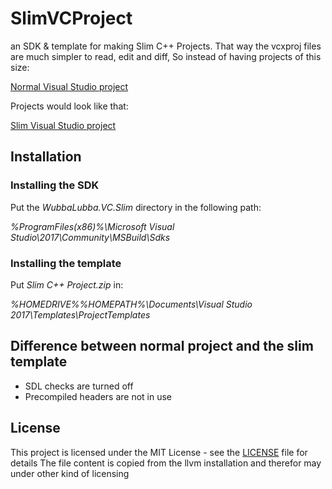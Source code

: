 # SlimVCProject
an SDK &amp; template for making Slim C++ Projects.
That way the vcxproj files are much simpler to read, edit and diff, So instead of having projects of this size:

[Normal Visual Studio project](ReadmeFiles\NormalVsProject.png?raw=true)

Projects would look like that:

[Slim Visual Studio project](ReadmeFiles\SlimVsProject.png?raw=true)

## Installation

### Installing the SDK
Put the *WubbaLubba.VC.Slim* directory in the following path:

*%ProgramFiles(x86)%\Microsoft Visual Studio\2017\Community\MSBuild\Sdks*

### Installing the template
Put *Slim C++ Project.zip* in:

*%HOMEDRIVE%%HOMEPATH%\Documents\Visual Studio 2017\Templates\ProjectTemplates*

## Difference between normal project and the slim template
* SDL checks are turned off
* Precompiled headers are not in use

## License
This project is licensed under the MIT License - see the [LICENSE](LICENSE) file for details
The file content is copied from the llvm installation and therefor may under other kind of licensing 